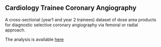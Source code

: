 ## Cardiology Trainee Coronary Angiography

A cross-sectional (year1 and year 2 trainees) dataset of dose area products for diagnostic selective coronary angiography 
via femoral or radial approach.

The analysis is available [here](https://rpubs.com/atomofjustice/angiotraining)




